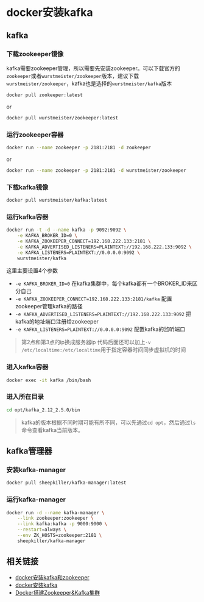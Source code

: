 # docker安装kafka

## kafka

### 下载zookeeper镜像

kafka需要zookeeper管理，所以需要先安装zookeeper。可以下载官方的`zookeeper`或者`wurstmeister/zookeeper`版本，建议下载`wurstmeister/zookeeper`，kafka也是选择的`wurstmeister/kafka`版本

``` bash
docker pull zookeeper:latest
```

or

``` bash
docker pull wurstmeister/zookeeper:latest
```

### 运行zookeeper容器

``` bash
docker run --name zookeeper -p 2181:2181 -d zookeeper
```

or

``` bash
docker run --name zookeeper -p 2181:2181 -d wurstmeister/zookeeper
```

### 下载kafka镜像

``` bash
docker pull wurstmeister/kafka:latest
```

### 运行kafka容器

``` bash
docker run -t -d --name kafka -p 9092:9092 \
    -e KAFKA_BROKER_ID=0 \
    -e KAFKA_ZOOKEEPER_CONNECT=192.168.222.133:2181 \
    -e KAFKA_ADVERTISED_LISTENERS=PLAINTEXT://192.168.222.133:9092 \
    -e KAFKA_LISTENERS=PLAINTEXT://0.0.0.0:9092 \
    wurstmeister/kafka
```

这里主要设置4个参数

* `-e KAFKA_BROKER_ID=0` 在kafka集群中，每个kafka都有一个BROKER_ID来区分自己
* `-e KAFKA_ZOOKEEPER_CONNECT=192.168.222.133:2181/kafka` 配置zookeeper管理kafka的路径
* `-e KAFKA_ADVERTISED_LISTENERS=PLAINTEXT://192.168.222.133:9092` 把kafka的地址端口注册给zookeeper
* `-e KAFKA_LISTENERS=PLAINTEXT://0.0.0.0:9092` 配置kafka的监听端口

> 第2点和第3点的ip换成服务器ip
代码后面还可以加上`-v /etc/localtime:/etc/localtime`用于指定容器时间同步虚拟机的时间

### 进入kafka容器

``` bash
docker exec -it kafka /bin/bash
```

### 进入所在目录

``` bash
cd opt/kafka_2.12_2.5.0/bin
```

> kafka的版本根据不同时期可能有所不同，可以先通过`cd opt`，然后通过`ls`命令查看kafka当前版本。

## kafka管理器

### 安装kafka-manager

``` bash
docker pull sheepkiller/kafka-manager:latest
```

### 运行kafka-manager

``` bash
docker run -d --name kafka-manager \
    --link zookeeper:zookeeper \
    --link kafka:kafka -p 9000:9000 \
    --restart=always \
    --env ZK_HOSTS=zookeeper:2181 \
    sheepkiller/kafka-manager
```

## 相关链接

* [docker安装kafka和zookeeper](https://blog.csdn.net/weixin_40910372/article/details/103962237 'docker安装kafka和zookeeper')
* [docker安装kafka](https://www.jianshu.com/p/e8c29cba9fae 'docker安装kafka')
* [Docker搭建Zookeeper&Kafka集群](https://www.cnblogs.com/Jacian/p/11421114.html 'Docker搭建Zookeeper&Kafka集群')
